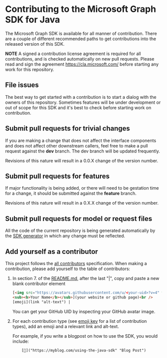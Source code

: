 
# Contributing to the Microsoft Graph SDK for Java

The Microsoft Graph SDK is available for all manner of contribution. There are a couple of different recommended paths to get contributions into the released version of this SDK.

__NOTE__ A signed a contribution license agreement is required for all contributions, and is checked automatically on new pull requests. Please read and sign the agreement https://cla.microsoft.com/ before starting any work for this repository.

## File issues

The best way to get started with a contribution is to start a dialog with the owners of this repository. Sometimes features will be under development or out of scope for this SDK and it's best to check before starting work on contribution.

## Submit pull requests for trivial changes

If you are making a change that does not affect the interface components and does not affect other downstream callers, feel free to make a pull request against the __dev__ branch.  The dev branch will be updated frequently.

Revisions of this nature will result in a 0.0.X change of the version number.

## Submit pull requests for features

If major functionality is being added, or there will need to be gestation time for a change, it should be submitted against the __feature__ branch.

Revisions of this nature will result in a 0.X.X change of the version number.

## Submit pull requests for model or request files

All the code of the current repository is being generated automatically by the [SDK generator](https://github.com/microsoftgraph/MSGraph-SDK-Code-Generator/) in which any change must be reflected.

## Add yourself as a contributor

This project follows the [all contributors](https://github.com/kentcdodds/all-contributors) specification. When making a contribution, please add yourself to the table of contributors:

 1. In section 7. of the [README.md](https://github.com/microsoftgraph/msgraph-sdk-java/blob/master/README.md), after the last "|", copy and paste a new blank contributor element
    ```html
    [<img src="https://avatars.githubusercontent.com/u/<your-uid>?v=4" width="100px;"/><br />
    <sub><b>Your Name</b></sub>](your website or github page)<br />
    [emoji](link "alt-text") |
    ```

    You can get your GitHub UID by inspecting your GitHub avatar image.

2. For each contribution type (see [emoji key](https://github.com/kentcdodds/all-contributors#emoji-key) for a list of contribution types), add an emoji and a relevant link and alt-text.
    
    For example, if you write a blogpost on how to use the SDK, you would include:
    
	```html
	    [📝]("https://myblog.com/using-the-java-sdk" "Blog Post")
	```
